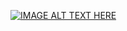 [![IMAGE ALT TEXT HERE](http://i.ytimg.com/vi/J3nPqzH0BVA/hqdefault.jpg)](https://youtu.be/7ldavNKB3YA?list=PL3YB7_Xq8qPgcB6Viq1ittfvT3XLFUnWo)
